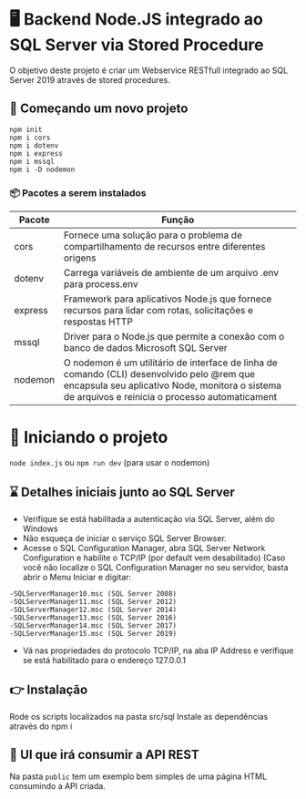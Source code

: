 # 🖥 Backend Node.JS integrado ao SQL Server via Stored Procedure

O objetivo deste projeto é criar um Webservice RESTfull integrado ao SQL Server 2019 através de stored procedures.

## 👣 Começando um novo projeto
```
npm init
npm i cors
npm i dotenv
npm i express
npm i mssql
npm i -D nodemon
```

### 📦 Pacotes a serem instalados
|Pacote	|Função|
|-------|-------|
|cors|	Fornece uma solução para o problema de compartilhamento de recursos entre diferentes origens|
|dotenv|	Carrega variáveis de ambiente de um arquivo .env para process.env|
|express|	Framework para aplicativos Node.js que fornece recursos para lidar com rotas, solicitações e respostas HTTP|
|mssql|	Driver para o Node.js que permite a conexão com o banco de dados Microsoft SQL Server|
|nodemon|	O nodemon é um utilitário de interface de linha de comando (CLI) desenvolvido pelo @rem que encapsula seu aplicativo Node, monitora o sistema de arquivos e reinicia o processo automaticament|

# 🚀 Iniciando o projeto
```node index.js``` ou ```npm run dev``` (para usar o nodemon)

## ⌛ Detalhes iniciais junto ao SQL Server
- Verifique se está habilitada a autenticação via SQL Server, além do Windows
- Não esqueça de iniciar o serviço SQL Server Browser.
- Acesse o SQL Configuration Manager, abra SQL Server Network Configuration e habilite o TCP/IP (por default vem desabilitado) (Caso você não localize o SQL Configuration Manager no seu servidor, basta abrir o Menu Iniciar e digitar:
```
-SQLServerManager10.msc (SQL Server 2008)
-SQLServerManager11.msc (SQL Server 2012)
-SQLServerManager12.msc (SQL Server 2014)
-SQLServerManager13.msc (SQL Server 2016)
-SQLServerManager14.msc (SQL Server 2017)
-SQLServerManager15.msc (SQL Server 2019)
```
- Vá nas propriedades do protocolo TCP/IP, na aba IP Address e verifique se está habilitado para o endereço 127.0.0.1 
## 👉 Instalação
Rode os scripts localizados na pasta src/sql
Instale as dependências através do npm i

## 🤖 UI que irá consumir a API REST

Na pasta `public` tem um exemplo bem simples de uma página HTML consumindo a API criada.
